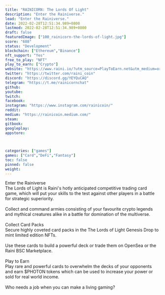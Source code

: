 ```yaml
---
title: "RAINICORN: The Lords Of Light"
description: "Enter the Rainiverse."
lead: "Enter the Rainiverse."
date: 2022-02-28T12:51:34.989+0800
lastmod: 2022-02-28T12:51:34.989+0800
draft: false
featuredImage: ["100_rainicorn-the-lords-of-light.jpg"]
score: "688"
status: "Development"
blockchain: ["Ethereum","Binance"]
nft_support: "Yes"
free_to_play: "NFT"
play_to_earn: ["Crypto"]
website: "https://www.raini.io/?utm_source=PlayToEarn.net&utm_medium=organic&utm_campaign=gamepage"
twitter: "https://twitter.com/raini_coin"
discord: "https://discord.gg/YEYQuCAQ"
telegram: "https://t.me/rainicornchat"
github: 
youtube: 
twitch: 
facebook: 
instagram: "https://www.instagram.com/rainicoin/"
reddit: 
medium: "https://rainicoin.medium.com/"
steam: 
gitbook: 
googleplay: 
appstore: 

  
    
categories: ["games"]
games: ["Card","DeFi","Fantasy"]
toc: false
pinned: false
weight: 
---
```

Enter the Rainiverse<br> The Lords of Light is Raini's hotly anticipated competitive trading card game, which will put your skills to the test against other players in a battle for strategic superiority.<br> <br> Collect and command armies consisting of your favourite crypto legends and mythical creatures alike in a battle for domination of the multiverse.<br> <br> Collect Card Packs<br> Secure highly coveted card packs in the The Lords of Light Genesis Drop to mint limited edition NFTs.<br> <br> Use these cards to build a powerful deck or trade them on OpenSea or the Raini BSC Marketplace.<br> <br> Play to Earn<br> Play rare and powerful cards to overwhelm the decks of your opponents and earn $PHOTON tokens which can be used to increase your power or sold for real world income.<br> <br> Who needs a job when you can make a living gaming?